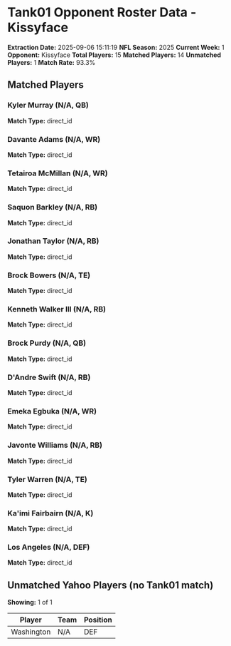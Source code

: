 # Tank01 Opponent Roster Data - Kissyface

**Extraction Date:** 2025-09-06 15:11:19
**NFL Season:** 2025
**Current Week:** 1
**Opponent:** Kissyface
**Total Players:** 15
**Matched Players:** 14
**Unmatched Players:** 1
**Match Rate:** 93.3%

## Matched Players

### Kyler Murray (N/A, QB)
**Match Type:** direct_id


### Davante Adams (N/A, WR)
**Match Type:** direct_id


### Tetairoa McMillan (N/A, WR)
**Match Type:** direct_id


### Saquon Barkley (N/A, RB)
**Match Type:** direct_id


### Jonathan Taylor (N/A, RB)
**Match Type:** direct_id


### Brock Bowers (N/A, TE)
**Match Type:** direct_id


### Kenneth Walker III (N/A, RB)
**Match Type:** direct_id


### Brock Purdy (N/A, QB)
**Match Type:** direct_id


### D'Andre Swift (N/A, RB)
**Match Type:** direct_id


### Emeka Egbuka (N/A, WR)
**Match Type:** direct_id


### Javonte Williams (N/A, RB)
**Match Type:** direct_id


### Tyler Warren (N/A, TE)
**Match Type:** direct_id


### Ka'imi Fairbairn (N/A, K)
**Match Type:** direct_id


### Los Angeles (N/A, DEF)
**Match Type:** direct_id


## Unmatched Yahoo Players (no Tank01 match)
**Showing:** 1 of 1

| Player | Team | Position |
|--------|------|----------|
| Washington | N/A | DEF |